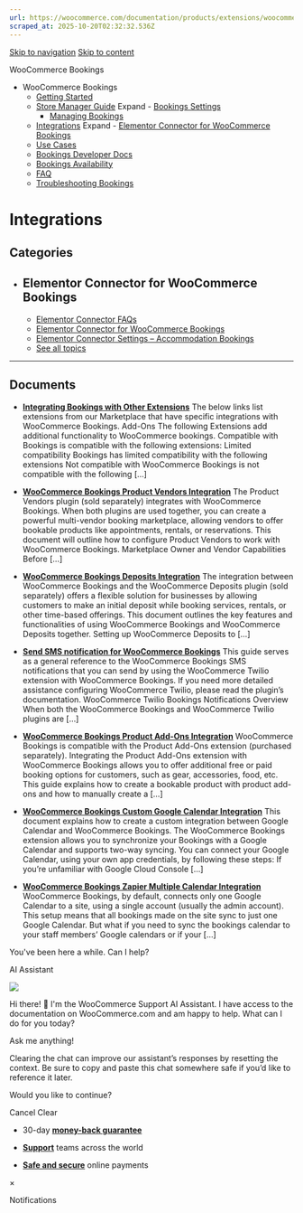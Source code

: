 ```yaml
---
url: https://woocommerce.com/documentation/products/extensions/woocommerce-bookings/integrations-woocommerce-bookings
scraped_at: 2025-10-20T02:32:32.536Z
---
```


[Skip to navigation](https://woocommerce.com/documentation/products/extensions/woocommerce-bookings/integrations-woocommerce-bookings/#main-navigation) [Skip to content](https://woocommerce.com/documentation/products/extensions/woocommerce-bookings/integrations-woocommerce-bookings/#page)

WooCommerce Bookings

- WooCommerce Bookings
  - [Getting Started](https://woocommerce.com/document/introduction-to-woocommerce-bookings/ "Getting Started")
  - [Store Manager Guide](https://woocommerce.com/document/introduction-to-woocommerce-bookings/woocommerce-bookings-store-manager-guide/ "Store Manager Guide") Expand    - [Bookings Settings](https://woocommerce.com/documentation/products/extensions/woocommerce-bookings/store-manager-guide-woocommerce-bookings/bookings-settings/ "Bookings Settings")
    - [Managing Bookings](https://woocommerce.com/document/introduction-to-woocommerce-bookings/managing-woocommerce-bookings/ "Managing Bookings")
  - [Integrations](https://woocommerce.com/documentation/products/extensions/woocommerce-bookings/integrations-woocommerce-bookings/ "Integrations") Expand    - [Elementor Connector for WooCommerce Bookings](https://woocommerce.com/documentation/products/extensions/woocommerce-bookings/integrations-woocommerce-bookings/elementor-connector-for-woocommerce-bookings/ "Elementor Connector for WooCommerce Bookings")
  - [Use Cases](https://woocommerce.com/document/introduction-to-woocommerce-bookings/woocommerce-bookings-use-cases/ "Use Cases")
  - [Bookings Developer Docs](https://woocommerce.com/documentation/products/extensions/woocommerce-bookings/developer-docs-bookings/ "Bookings Developer Docs")
  - [Bookings Availability](https://woocommerce.com/documentation/products/extensions/woocommerce-bookings/woocommerce-bookings-availability/ "WooCommerce Bookings Availability is a paid add-on for the WooCommerce Bookings extension that helps you sell more bookings by presenting a calendar or schedule of available slots in a page or post.")
  - [FAQ](https://woocommerce.com/document/introduction-to-woocommerce-bookings/bookings-faq/ "FAQ")
  - [Troubleshooting Bookings](https://woocommerce.com/documentation/products/extensions/woocommerce-bookings/troubleshooting-bookings/ "Troubleshooting Bookings")

# Integrations

## Categories

- ## Elementor Connector for WooCommerce Bookings



  - [Elementor Connector FAQs](https://woocommerce.com/document/elementor-connector-faqs/)
  - [Elementor Connector for WooCommerce Bookings](https://woocommerce.com/document/elementor-connector-for-woocommerce-bookings/)
  - [Elementor Connector Settings – Accommodation Bookings](https://woocommerce.com/document/elementor-connector-settings-accommodation-bookings/)
  - [See all topics](https://woocommerce.com/documentation/products/extensions/woocommerce-bookings/integrations-woocommerce-bookings/elementor-connector-for-woocommerce-bookings/)

* * *

## Documents

- [**Integrating Bookings with Other Extensions**](https://woocommerce.com/document/introduction-to-woocommerce-bookings/integrating-bookings-with-other-extensions/)
The below links list extensions from our Marketplace that have specific integrations with WooCommerce Bookings. Add-Ons The following Extensions add additional functionality to WooCommerce bookings. Compatible with Bookings is compatible with the following extensions: Limited compatibility Bookings has limited compatibility with the following extensions Not compatible with WooCommerce Bookings is not compatible with the following \[…\]

- [**WooCommerce Bookings Product Vendors Integration**](https://woocommerce.com/document/introduction-to-woocommerce-bookings/integrating-bookings-with-other-extensions/product-vendors-integration/)
The Product Vendors plugin (sold separately) integrates with WooCommerce Bookings. When both plugins are used together, you can create a powerful multi-vendor booking marketplace, allowing vendors to offer bookable products like appointments, rentals, or reservations. This document will outline how to configure Product Vendors to work with WooCommerce Bookings. Marketplace Owner and Vendor Capabilities Before \[…\]

- [**WooCommerce Bookings Deposits Integration**](https://woocommerce.com/document/introduction-to-woocommerce-bookings/integrating-bookings-with-other-extensions/woocommerce-deposits-integration/)
The integration between WooCommerce Bookings and the WooCommerce Deposits plugin (sold separately) offers a flexible solution for businesses by allowing customers to make an initial deposit while booking services, rentals, or other time-based offerings. This document outlines the key features and functionalities of using WooCommerce Bookings and WooCommerce Deposits together. Setting up WooCommerce Deposits to \[…\]

- [**Send SMS notification for WooCommerce Bookings**](https://woocommerce.com/document/introduction-to-woocommerce-bookings/integrating-bookings-with-other-extensions/send-sms-notification-for-woocommerce-bookings/)
This guide serves as a general reference to the WooCommerce Bookings SMS notifications that you can send by using the WooCommerce Twilio extension with WooCommerce Bookings. If you need more detailed assistance configuring WooCommerce Twilio, please read the plugin’s documentation. WooCommerce Twilio Bookings Notifications Overview When both the WooCommerce Bookings and WooCommerce Twilio plugins are \[…\]

- [**WooCommerce Bookings Product Add-Ons Integration**](https://woocommerce.com/document/introduction-to-woocommerce-bookings/integrating-bookings-with-other-extensions/product-add-ons-integration/)
WooCommerce Bookings is compatible with the Product Add-Ons extension (purchased separately). Integrating the Product Add-Ons extension with WooCommerce Bookings allows you to offer additional free or paid booking options for customers, such as gear, accessories, food, etc. This guide explains how to create a bookable product with product add-ons and how to manually create a \[…\]

- [**WooCommerce Bookings Custom Google Calendar Integration**](https://woocommerce.com/document/introduction-to-woocommerce-bookings/woocommerce-booking-settings/custom-google-calendar-integration/)
This document explains how to create a custom integration between Google Calendar and WooCommerce Bookings. The WooCommerce Bookings extension allows you to synchronize your Bookings with a Google Calendar and supports two-way syncing. You can connect your Google Calendar, using your own app credentials, by following these steps: If you’re unfamiliar with Google Cloud Console \[…\]

- [**WooCommerce Bookings Zapier Multiple Calendar Integration**](https://woocommerce.com/document/introduction-to-woocommerce-bookings/integrating-bookings-with-other-extensions/woocommerce-bookings-multiple-calendar-integration/)
WooCommerce Bookings, by default, connects only one Google Calendar to a site, using a single account (usually the admin account). This setup means that all bookings made on the site sync to just one Google Calendar. But what if you need to sync the bookings calendar to your staff members’ Google calendars or if your \[…\]


You've been here a while. Can I help?

AI Assistant

![](https://woocommerce.com/wp-content/themes/woo/images/svg/support-chat-bot-avatar.svg)

Hi there! 👋 I'm the WooCommerce Support AI Assistant. I have access to the documentation on WooCommerce.com and am happy to help. What can I do for you today?

Ask me anything!

Clearing the chat can improve our assistant’s responses by resetting the context. Be sure to copy and paste this chat somewhere safe if you’d like to reference it later.

Would you like to continue?

Cancel
Clear

- 30-day **[money-back guarantee](https://woocommerce.com/refund-policy/)**

- **[Support](https://woocommerce.com/docs/)**
teams across the world

- **[Safe and secure](https://woocommerce.com/products/woopayments/)**
online payments

×

Notifications
